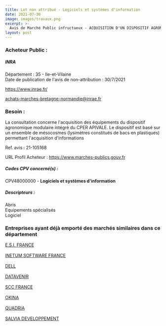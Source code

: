 ```yaml
---
title: Lot non attribué - Logiciels et systèmes d'information
date: 2021-07-30
image: images/travaux.png
excerpt: >-
  Avis de Marché Public infructueux - ACQUISITION D'UN DISPOSITIF AGRONOMIQUE MODULAIRE INTEGRE
layout: post
---
```


### Acheteur Public :
##### INRA
Département : 35 - Ile-et-Vilaine<br/>
Date de publication de l'avis de non-attribution : 30/7/2021


https://www.inrae.fr/

achats-marches-bretagne-normandie@inrae.fr


### Besoin :

La consultation concerne l'acquisition des équipements du dispositif agronomique modulaire intégré du CPER APIVALE. Le dispositif est basé sur un ensemble de mésocosmes (lysimètres constitués de bacs en plastiques) permettant l'acquisition d'informations

Ref. avis : 21-105168

URL Profil Acheteur : https://www.marches-publics.gouv.fr

##### Codes CPV concerné(s) :
CPV48000000 - **Logiciels et systèmes d'information** <br/>

##### Descripteurs :
Abris <br/>
Equipements spécialisés <br/>
Logiciel <br/>

### Entreprises ayant déjà emporté des marchés similaires dans ce département
<a href="/entreprise-548/siren-333784262">E.S.I. FRANCE</a><br/><br/>
<a href="/entreprise-549/siren-340546993">INETUM SOFTWARE FRANCE</a><br/><br/>
<a href="/entreprise-550/siren-351528229">DELL</a><br/><br/>
<a href="/entreprise-556/siren-409062726">DATAVENIR</a><br/><br/>
<a href="/entreprise-559/siren-424982650">SCC FRANCE</a><br/><br/>
<a href="/entreprise-574/siren-750885667">OKINA</a><br/><br/>
<a href="/entreprise-574/siren-757501028">QUADRIA</a><br/><br/>
<a href="/entreprise-575/siren-791960768">SALVIA DEVELOPPEMENT</a><br/><br/>
